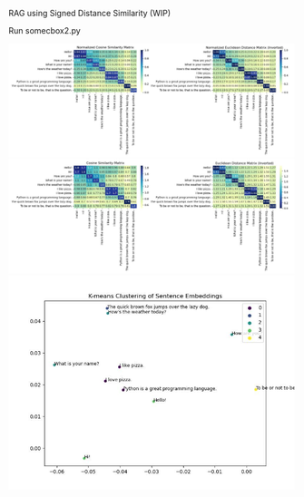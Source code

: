 RAG using Signed Distance Similarity (WIP)

Run somecbox2.py


![alt text](https://github.com/sprites20/Sprites-RAG-Project/blob/main/Scaled%20Embedding%20Similarity%20Matrix%20(Normalized).jpg?raw=true)
![alt text](https://github.com/sprites20/Sprites-RAG-Project/blob/main/Scaled%20Embedding%20Similarity%20Matrix.jpg?raw=true)
![alt text](https://github.com/sprites20/Sprites-RAG-Project/blob/main/KMeans%20Clustering.jpg)
